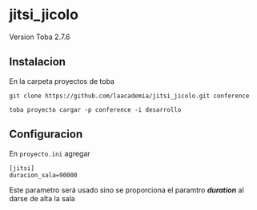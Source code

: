 # jitsi_jicolo

Version Toba 2.7.6

## Instalacion

En la carpeta proyectos de toba 

`git clone https://github.com/laacademia/jitsi_jicolo.git conference`

`toba proyecto cargar -p conference -i desarrollo`

## Configuracion

En `proyecto.ini` agregar
```
[jitsi]
duracion_sala=90000
```
Este parametro será usado sino se proporciona el paramtro ***duration*** al darse de alta la sala